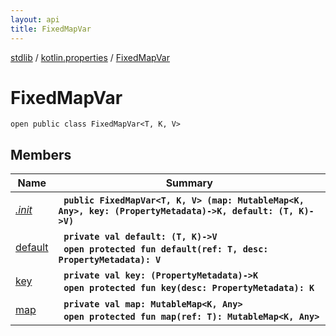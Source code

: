 ```yaml
---
layout: api
title: FixedMapVar
---
```

[stdlib](../../index.md) / [kotlin.properties](../index.md) / [FixedMapVar](index.md)

# FixedMapVar

```
open public class FixedMapVar<T, K, V> 
```

## Members

| Name | Summary |
|------|---------|
|[*.init*](_init_.md)|&nbsp;&nbsp;**`public FixedMapVar<T, K, V> (map: MutableMap<K, Any>, key: (PropertyMetadata)->K, default: (T, K)->V)`**<br>|
|[default](default.md)|&nbsp;&nbsp;**`private val default: (T, K)->V`**<br>&nbsp;&nbsp;**`open protected fun default(ref: T, desc: PropertyMetadata): V`**<br>|
|[key](key.md)|&nbsp;&nbsp;**`private val key: (PropertyMetadata)->K`**<br>&nbsp;&nbsp;**`open protected fun key(desc: PropertyMetadata): K`**<br>|
|[map](map.md)|&nbsp;&nbsp;**`private val map: MutableMap<K, Any>`**<br>&nbsp;&nbsp;**`open protected fun map(ref: T): MutableMap<K, Any>`**<br>|
